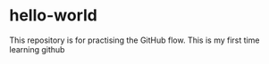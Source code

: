 # hello-world
This repository is for practising the GitHub flow.
This is my first time learning github
